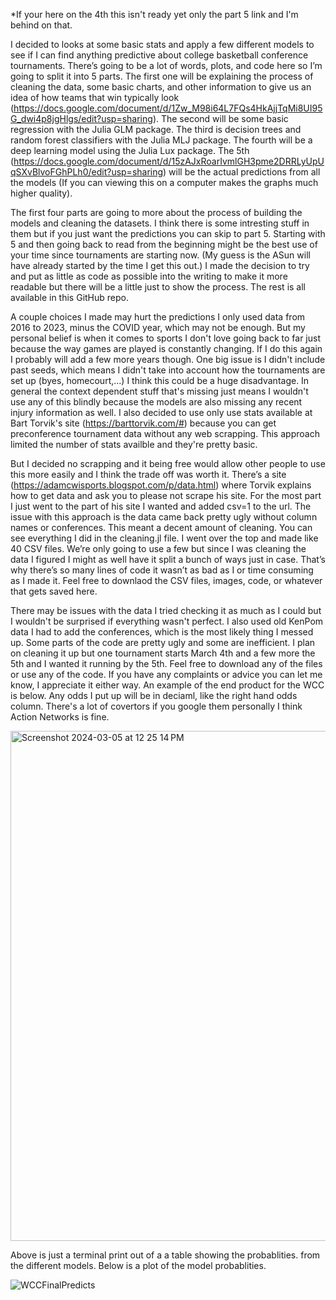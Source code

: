 *If your here on the 4th this isn't ready yet only the part 5 link and I'm behind on that.

I decided to looks at some basic stats and apply a few different models to see if I can find anything predictive about college basketball conference tournaments. There’s going to be a lot of words, plots, and code here so I’m going to split it into 5 parts. The first one will be explaining the process of cleaning the data, some basic charts, and other information to give us an idea of how teams that win typically look (https://docs.google.com/document/d/1Zw_M98i64L7FQs4HkAjjTqMi8UI95G_dwi4p8jgHlgs/edit?usp=sharing). The second will be some basic regression with the Julia GLM package. The third is decision trees and random forest classifiers with the Julia MLJ package. The fourth will be a deep learning model using the Julia Lux package. The 5th (https://docs.google.com/document/d/15zAJxRoarIvmlGH3pme2DRRLyUpUqSXvBlvoFGhPLh0/edit?usp=sharing) will be the actual predictions from all the models (If you can viewing this on a computer makes the graphs much higher quality).

The first four parts are going to more about the process of building the models and cleaning the datasets. I think there is some intresting stuff in them but if you just want the predictions you can skip to part 5. Starting with 5 and then going back to read from the beginning might be the best use of your time since tournaments are starting now. (My guess is the ASun will have already started by the time I get this out.) I made the decision to try and put as little as code as possible into the writing to make it more readable but there will be a little just to show the process. The rest is all available in this GitHub repo.

A couple choices I made may hurt the predictions I only used data from 2016 to 2023, minus the COVID year, which may not be enough. But my personal belief is when it comes to sports I don't love going back to far just because the way games are played is constantly changing. If I do this again I probably will add a few more years though. One big issue is I didn't include past seeds, which means I didn't take into account how the tournaments are set up (byes, homecourt,...) I think this could be a huge disadvantage. In general the context dependent stuff that's missing just means I wouldn't use any of this blindly because the models are also missing any recent injury information as well. I also decided to use only use stats available at Bart Torvik's site (https://barttorvik.com/#) because you can get preconference tournament data without any web scrapping. This approach limited the number of stats availble and they're pretty basic.

But I decided no scrapping and it being free would allow other people to use this more easily and I think the trade off was worth it. There’s a site (https://adamcwisports.blogspot.com/p/data.html) where Torvik explains how to get data and ask you to please not scrape his site. For the most part I just went to the part of his site I wanted and added csv=1 to the url. The issue with this approach is the data came back pretty ugly without column names or conferences. This meant a decent amount of cleaning. You can see everything I did in the cleaning.jl file. I went over the top and made like 40 CSV files. We’re only going to use a few but since I was cleaning the data I figured I might as well have it split a bunch of ways just in case. That’s why there’s so many lines of code it wasn’t as bad as I or time consuming as I made it. Feel free to downlaod the CSV files, images, code, or whatever that gets saved here.

There may be issues with the data I tried checking it as much as I could but I wouldn't be surprised if everything wasn't perfect. I also used old KenPom data I had to add the conferences, which is the most likely thing I messed up. Some parts of the code are pretty ugly and some are inefficient. I plan on cleaning it up but one tournament starts March 4th and a few more the 5th and I wanted it running by the 5th. Feel free to download any of the files or use any of the code. If you have any complaints or advice you can let me know, I appreciate it either way. An example of the end product for the WCC is below. Any odds I put up will be in deciaml, like the right hand odds column. There's a lot of covertors if you google them personally I think Action Networks is fine.

<img width="816" alt="Screenshot 2024-03-05 at 12 25 14 PM" src="https://github.com/dlshew/NCAABConfTourns24/assets/49965772/ef992fbc-4655-4007-90e8-35fe2bc6491f">

Above is just a terminal print out of a a table showing the probablities. from the different models. Below is a plot of the model probablities.


![WCCFinalPredicts](https://github.com/dlshew/NCAABConfTourns24/assets/49965772/1c411ec9-1a3a-4e91-95f0-6bb5a07ed477)


